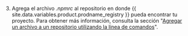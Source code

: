3. Agrega el archivo *.npmrc* al repositorio en donde {{ site.data.variables.product.prodname_registry }} pueda encontrar tu proyecto. Para obtener más información, consulta la sección "[Agregar un archivo a un repositorio utilizando la línea de comandos](/github/managing-files-in-a-repository/adding-a-file-to-a-repository-using-the-command-line)".

